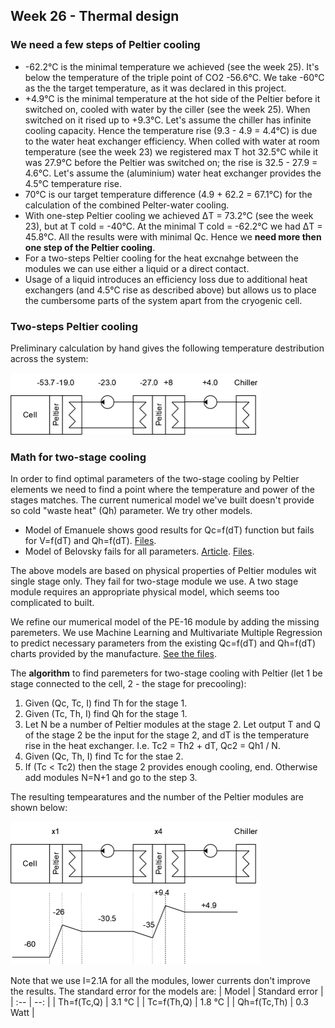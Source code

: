 ## Week 26 - Thermal design

### We need a few steps of Peltier cooling
* -62.2&deg;C is the minimal temperature we achieved (see the week 25). It's below the temperature of the triple point of CO2 -56.6&deg;C. We take -60&deg;C as the the target temperature, as it was declared in this project.
* +4.9&deg;C is the minimal temperature at the hot side of the Peltier before it switched on, cooled with water by the ciller (see the week 25). When switched on it rised up to +9.3&deg;C. Let's assume the chiller has infinite cooling capacity. Hence the temperature rise (9.3 - 4.9 = 4.4&deg;C) is due to the water heat exchanger efficiency. When colled with water at room temperature (see the week 23) we registered max T hot 32.5&deg;C while it was 27.9&deg;C before the Peltier was switched on; the rise is 32.5 - 27.9 = 4.6&deg;C. Let's assume the (aluminium) water heat exchanger provides the 4.5&deg;C temperature rise.
* 70&deg;C is our target temperature difference (4.9 + 62.2 = 67.1&deg;C) for the calculation of the combined Pelter-water cooling.
* With one-step Peltier cooling we achieved &#916;T = 73.2&deg;C (see the week 23), but at T cold = -40&deg;C. At the minimal T cold = -62.2&deg;C we had &#916;T = 45.8&deg;C. All the results were with minimal Qc. Hence we **need more then one step of the Peltier cooling**.
* For a two-steps Peltier cooling for the heat excnahge between the modules we can use either a liquid or a direct contact.
* Usage of a liquid introduces an efficiency loss due to additional heat exchangers (and 4.5&deg;C rise as described above) but allows us to place the cumbersome parts of the system apart from the cryogenic cell.

### Two-steps Peltier cooling
Preliminary calculation by hand gives the following temperature destribution across the system:

<img alt="Two-stage cooling diagram" src="/img/2024-06-20 - Two-stage colling.png" width=400px>

### Math for two-stage cooling
In order to find optimal parameters of the two-stage cooling by Peltier elements we need to find a point where the temperature and power of the stages matches. The current numerical model we've built doesn't provide so cold "waste heat" (Qh) parameter. We try other models.

* Model of Emanuele shows good results for Qc=f(dT) function but fails for V=f(dT) and Qh=f(dT). [Files](/tools/peltier/emanuele).
* Model of Belovsky fails for all parameters. [Article](https://www.researchgate.net/publication/317584219_Mathematical_Model_of_Thermoelectric_Peltier_Module). [Files](/tools/peltier/belovski).

The above models are based on physical properties of Peltier modules wit single stage only. They fail for two-stage module we use. A two stage module requires an appropriate physical model, which seems too complicated to built. 

We refine our mumerical model of the PE-16 module by adding the missing paremeters. We use Machine Learning and Multivariate Multiple Regression to predict necessary parameters from the existing Qc=f(dT) and Qh=f(dT) charts provided by the manufacture. [See the files](/tools/peltier/mlr).

The **algorithm** to find paremeters for two-stage cooling with Peltier (let 1 be stage connected to the cell, 2 - the stage for precooling):
1. Given (Qc, Tc, I) find Th for the stage 1.
2. Given (Tc, Th, I) find Qh for the stage 1.
3. Let N be a number of Peltier modules at the stage 2. Let output T and Q of the stage 2 be the input for the stage 2, and dT is the temperature rise in the heat exchanger. I.e. Tc2 = Th2 + dT, Qc2 = Qh1 / N.
4. Given (Qc, Th, I) find Tc for the stae 2.
5. If (Tc < Tc2) then the stage 2 provides enough cooling, end. Otherwise add modules N=N+1 and go to the step 3.

The resulting tempearatures and the number of the Peltier modules are shown below:

<img alt="Two-stage cooling diagram" src="/img/2024-06-27 - Two-stage colling.png" width=400px>

Note that we use I=2.1A for all the modules, lower currents don't improve the results. The standard error for the models are:
| Model | Standard error |
| :-- | --: |
| Th=f(Tc,Q) | 3.1 &deg;C |
| Tc=f(Th,Q) | 1.8 &deg;C |
| Qh=f(Tc,Th) | 0.3 Watt |




